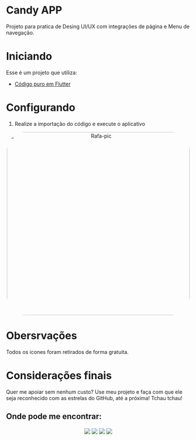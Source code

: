 # Candy APP

Projeto para pratica de Desing UI/UX com integrações de página e Menu de navegação.

# Iniciando

Esse é um projeto que utiliza:

- [Código puro em Flutter](https://docs.flutter.dev/) 

# Configurando
1. Realize a importação do código e execute o aplicativo
<div align="center">
     <img align="center" alt="Rafa-pic" height="500" style="border-radius:50px;" src="https://media.discordapp.net/attachments/761216305403265044/1038541429468831745/Amarelo_Laranja_Cinza_Limpo_Profissional_Mockups_Tecnologia_Financeira_Fintech_Apresentacao_de_Tecnologia_1.jpg?width=840&height=473">
 </div>
 
# Obersrvações
Todos os icones foram retirados de forma gratuita.

# Considerações finais
Quer me apoiar sem nenhum custo? Use meu projeto e faça com que ele seja reconhecido com as estrelas do GitHub, até a próxima! Tchau tchau!

## Onde pode me encontrar:
</div> 
<div align="center"> 
 
  <a href="https://wa.me/5581992006647?text=Ola!%20Vi%20Seu%20perfil%20no%20GitHub!" target="_blank"><img align="center" src="https://img.shields.io/badge/WhatsApp-25D366?style=for-the-badge&logo=whatsapp&logoColor=white" target="_blank"></a>
  <a href="https://t.me/PNascimentoDev" target="_blank"><img align="center" src="https://img.shields.io/badge/Telegram-2CA5E0?style=for-the-badge&logo=telegram&logoColor=white" target="_blank"></a>
  <a href = "mailto:pnmelo2808@gmail.com"><img align="center" src="https://img.shields.io/badge/-Gmail-%23333?style=for-the-badge&logo=gmail&logoColor=white" target="_blank"></a>
  <a href="https://www.linkedin.com/in/priscila-nascimento-191447181/" target="_blank"><img align="center" src="https://img.shields.io/badge/-LinkedIn-%230077B5?style=for-the-badge&logo=linkedin&logoColor=white" target="_blank"></a> 
</div>
